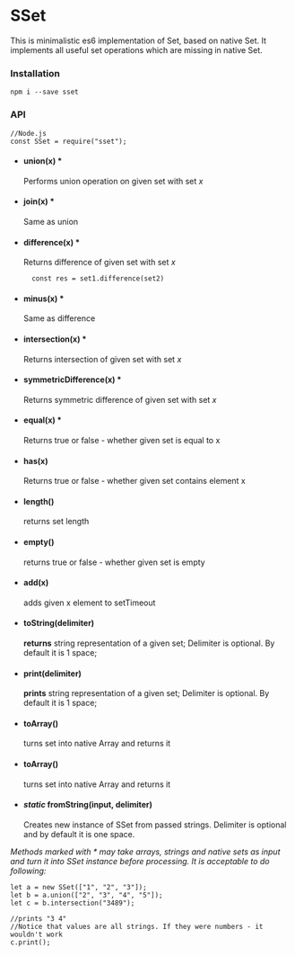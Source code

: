 # SSet
This is minimalistic es6 implementation of Set, based on native Set. It implements all useful set operations which are missing in native Set.

### Installation
```
npm i --save sset
```

### API

```
//Node.js
const SSet = require("sset");

```

* #### union(x) *
  Performs union operation on given set with set *x*

* #### join(x) *
  Same as union

* #### difference(x) *
  Returns difference of given set with set *x*
  ```
    const res = set1.difference(set2)
  ```
* #### minus(x)   *
  Same as difference

* #### intersection(x)  *  
    Returns intersection of given set with set *x*

* #### symmetricDifference(x) *   
   Returns symmetric difference of given set with set *x*

* #### equal(x)   *
   Returns true or false - whether given set is equal to x



* #### has(x)   
   Returns true or false - whether given set contains element x

* #### length()   
  returns set length

* #### empty()   
    returns true or false - whether given set is empty

* #### add(x)   
    adds given x element to setTimeout


* #### toString(delimiter)   
    **returns** string representation of a given set;
    Delimiter is optional. By default it is 1 space;


* #### print(delimiter)   
    **prints** string representation of a given set;
    Delimiter is optional. By default it is 1 space;

* #### toArray()   
    turns set into native Array and returns it

* #### toArray()   
    turns set into native Array and returns it

* #### *static* fromString(input, delimiter)
    Creates new instance of SSet from passed strings.
    Delimiter is optional and by default it is one space.



*Methods marked with * may take arrays, strings and native sets as input and turn it into SSet instance before processing. It is acceptable to do following:*
```
let a = new SSet(["1", "2", "3"]);
let b = a.union(["2", "3", "4", "5"]);
let c = b.intersection("3489");

//prints "3 4"
//Notice that values are all strings. If they were numbers - it wouldn't work
c.print();


```
